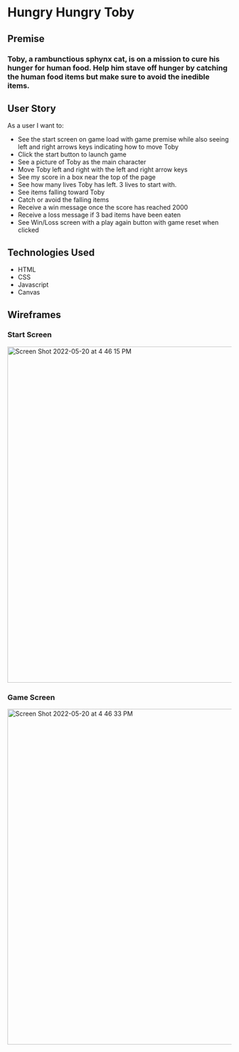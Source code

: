 # Hungry Hungry Toby #
## Premise ##
### Toby, a rambunctious sphynx cat, is on a mission to cure his hunger for human food. Help him stave off hunger by catching the human food items but make sure to avoid the inedible items. ###

## User Story ##
As a user I want to:
* See the start screen on game load with game premise while also seeing left and right arrows keys indicating how to move Toby
* Click the start button to launch game
* See a picture of Toby as the main character
* Move Toby left and right with the left and right arrow keys
* See my score in a box near the top of the page
* See how many lives Toby has left. 3 lives to start with.
* See items falling toward Toby
* Catch or avoid the falling items
* Receive a win message once the score has reached 2000
* Receive a loss message if 3 bad items have been eaten
* See Win/Loss screen with a play again button with game reset when clicked

## Technologies Used ##
* HTML
* CSS
* Javascript
* Canvas

## Wireframes ##
### Start Screen ###
<img width="756" alt="Screen Shot 2022-05-20 at 4 46 15 PM" src="https://user-images.githubusercontent.com/82854620/169608471-b3e710c9-734b-4524-b127-26e3c2e98f4b.png">

### Game Screen ### 
<img width="755" alt="Screen Shot 2022-05-20 at 4 46 33 PM" src="https://user-images.githubusercontent.com/82854620/169608485-872245c7-c369-444f-b8cb-1ead66166282.png">

